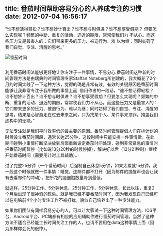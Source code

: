 title: 番茄时间帮助容易分心的人养成专注的习惯
date: 2012-07-04 16:56:17
---

“谁不想活得轻松？谁不想妙计百出？谁不想与时俱进？谁不想享受假期？
但要怎么实现呢？频繁的中断、重复的活动、迫近的期限，常常使我们力
不从心。而这些压力又是最害人的：它们带来更多的压力、被迫行为、难
以为继；同时妨碍了我们自觉、专注、清醒的思考。”

<img title="番茄时间" src="http://www.teambition.com/download/51592a9de8cf147e7e833cac"/>

##
利用番茄时间法能够更好地让你专注于一件事情，不易分心
番茄时间这种新的时间管理方法是由瑞典的时间管理专家Staffan Noteberg所创建的，我大概花了2个月的时间实践了一下这种方法，觉得的确是非常有效。有效的关键原因是番茄时间能够让我非常专注于我所做的事情上面.
借用作者的一段话，“谁不想活得轻松？谁不想妙计百出？谁不想与时俱进？谁不想享受假期？但要怎么实现呢？频繁的中断、重复的活动、迫近的期限，常常使我们力不从心。而这些压力又是最害人的：它们带来更多的压力、被迫行为、难以为继；同时妨碍了我们自觉、专注、清醒的思考。结果是心智游走在过去未来之间，只为找某个人、某件事来顶罪，掩盖我们虚构中的无能。”

无法专注就是我们平时效率低的最主要的原因。番茄时间管理提倡人们在排计划的时候设立番茄时间段，通常长达25分钟，这段时间中只能安排一件事情做，在此期间碰到小事情打断坚决放到后面重新设定番茄时间处理，碰到非常紧急的事情时把番茄时间暂停（比如说13分20秒的时候停掉），解决好以后（13分21秒时）继续开始番茄时间（需要用计时工具辅助）。

过了完整25分钟（一个番茄时间）后强制自己休息5分钟，如果太累就15分钟，我一般这个时候就做一件事情：睡觉，连邮件都不打开（因为邮件的提醒声也会让我有去看邮件的冲动），把所花的脑细胞数量降到最低。

就这样，25分钟工作、5分钟休息、25分钟工作、5分钟休息，长此以往，重复2个月后出现了很神奇的现象。就是我已经不要番茄时间了，因为我发现自己已经可以在电脑前4个小时专注工作不被打扰，貌似自己培养出了一种专注能力。

如果你们团队有同样容易分心的人，可以让大家试一下这种时间管理方法，IOS平台、Android平台、PC端都有相应的应用辅助你进行番茄时间管理。当然了这种方法不适合已经能工长时间关注工作的人，也请不要用在dota这种事情上面（因为那样你会死的很惨）。


